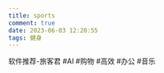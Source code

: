 ```yaml
---
title: sports
comment: true
date: 2023-06-03 12:20:55
tags: 健身
---
```

软件推荐-旅客君
 #AI #购物 #高效 #办公 #音乐
 